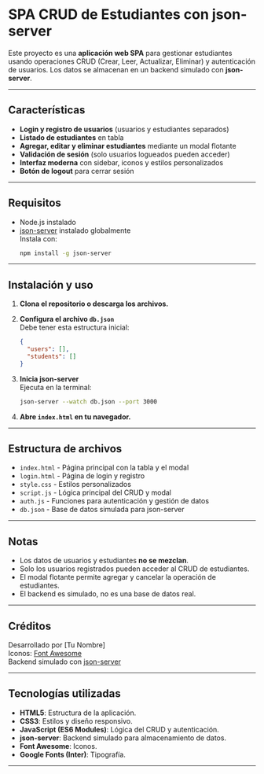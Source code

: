# SPA CRUD de Estudiantes con json-server

Este proyecto es una **aplicación web SPA** para gestionar estudiantes usando operaciones CRUD (Crear, Leer, Actualizar, Eliminar) y autenticación de usuarios. Los datos se almacenan en un backend simulado con **json-server**.

---

## Características

- **Login y registro de usuarios** (usuarios y estudiantes separados)
- **Listado de estudiantes** en tabla
- **Agregar, editar y eliminar estudiantes** mediante un modal flotante
- **Validación de sesión** (solo usuarios logueados pueden acceder)
- **Interfaz moderna** con sidebar, iconos y estilos personalizados
- **Botón de logout** para cerrar sesión

---

## Requisitos

- Node.js instalado
- [json-server](https://github.com/typicode/json-server) instalado globalmente  
  Instala con:  
  ```bash
  npm install -g json-server
  ```

---

## Instalación y uso

1. **Clona el repositorio o descarga los archivos.**

2. **Configura el archivo `db.json`**  
   Debe tener esta estructura inicial:
   ```json
   {
     "users": [],
     "students": []
   }
   ```

3. **Inicia json-server**  
   Ejecuta en la terminal:
   ```bash
   json-server --watch db.json --port 3000
   ```

4. **Abre `index.html` en tu navegador.**

---

## Estructura de archivos

- `index.html` - Página principal con la tabla y el modal
- `login.html` - Página de login y registro
- `style.css` - Estilos personalizados
- `script.js` - Lógica principal del CRUD y modal
- `auth.js` - Funciones para autenticación y gestión de datos
- `db.json` - Base de datos simulada para json-server

---

## Notas

- Los datos de usuarios y estudiantes **no se mezclan**.
- Solo los usuarios registrados pueden acceder al CRUD de estudiantes.
- El modal flotante permite agregar y cancelar la operación de estudiantes.
- El backend es simulado, no es una base de datos real.

---

## Créditos

Desarrollado por [Tu Nombre]  
Iconos: [Font Awesome](https://fontawesome.com/)  
Backend simulado con [json-server](https://github.com/typicode/json-server)

---

## Tecnologías utilizadas

- **HTML5**: Estructura de la aplicación.
- **CSS3**: Estilos y diseño responsivo.
- **JavaScript (ES6 Modules)**: Lógica del CRUD y autenticación.
- **json-server**: Backend simulado para almacenamiento de datos.
- **Font Awesome**: Iconos.
- **Google Fonts (Inter)**: Tipografía.

---